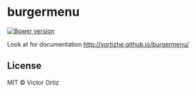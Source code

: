 # burgermenu

[![Bower version](https://badge.fury.io/bo/burgermenu.svg)](http://badge.fury.io/bo/burgermenu)

Look at for documentation http://vortizhe.github.io/burgermenu/

## License

MIT © Victor Ortiz
